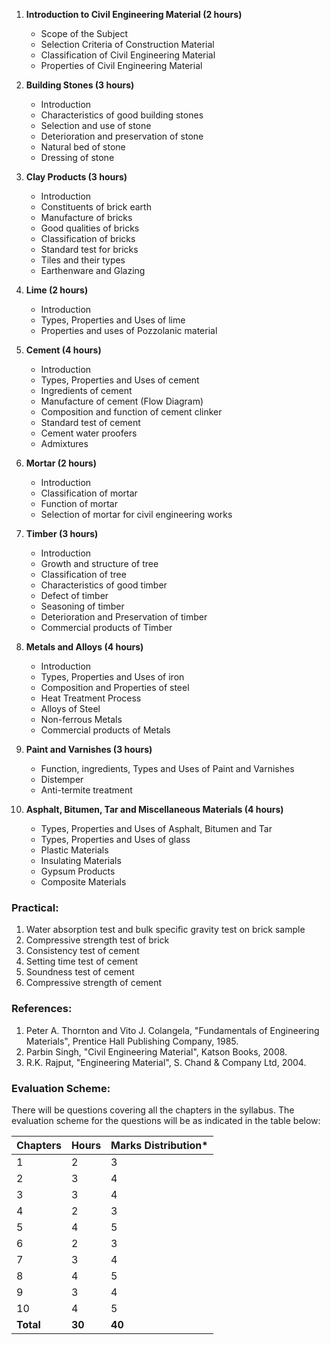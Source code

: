 1. **Introduction to Civil Engineering Material (2 hours)**
    * Scope of the Subject
    * Selection Criteria of Construction Material
    * Classification of Civil Engineering Material
    * Properties of Civil Engineering Material

2. **Building Stones (3 hours)**
    * Introduction
    * Characteristics of good building stones
    * Selection and use of stone
    * Deterioration and preservation of stone
    * Natural bed of stone
    * Dressing of stone

3. **Clay Products (3 hours)**
    * Introduction
    * Constituents of brick earth
    * Manufacture of bricks
    * Good qualities of bricks
    * Classification of bricks
    * Standard test for bricks
    * Tiles and their types
    * Earthenware and Glazing

4. **Lime (2 hours)**
    * Introduction
    * Types, Properties and Uses of lime
    * Properties and uses of Pozzolanic material

5. **Cement (4 hours)**
    * Introduction
    * Types, Properties and Uses of cement
    * Ingredients of cement
    * Manufacture of cement (Flow Diagram)
    * Composition and function of cement clinker
    * Standard test of cement
    * Cement water proofers
    * Admixtures

6. **Mortar (2 hours)**
    * Introduction
    * Classification of mortar
    * Function of mortar
    * Selection of mortar for civil engineering works

7. **Timber (3 hours)**
    * Introduction
    * Growth and structure of tree
    * Classification of tree
    * Characteristics of good timber
    * Defect of timber
    * Seasoning of timber
    * Deterioration and Preservation of timber
    * Commercial products of Timber

8. **Metals and Alloys (4 hours)**
    * Introduction
    * Types, Properties and Uses of iron
    * Composition and Properties of steel
    * Heat Treatment Process
    * Alloys of Steel
    * Non-ferrous Metals
    * Commercial products of Metals

9. **Paint and Varnishes (3 hours)**
    * Function, ingredients, Types and Uses of Paint and Varnishes
    * Distemper
    * Anti-termite treatment

10. **Asphalt, Bitumen, Tar and Miscellaneous Materials (4 hours)**
    * Types, Properties and Uses of Asphalt, Bitumen and Tar
    * Types, Properties and Uses of glass
    * Plastic Materials
    * Insulating Materials
    * Gypsum Products
    * Composite Materials

### Practical:

1. Water absorption test and bulk specific gravity test on brick sample
2. Compressive strength test of brick
3. Consistency test of cement
4. Setting time test of cement
5. Soundness test of cement
6. Compressive strength of cement

### References:

1. Peter A. Thornton and Vito J. Colangela, "Fundamentals of Engineering Materials", Prentice Hall Publishing Company, 1985.
2. Parbin Singh, "Civil Engineering Material", Katson Books, 2008.
3. R.K. Rajput, "Engineering Material", S. Chand & Company Ltd, 2004.

### Evaluation Scheme:

There will be questions covering all the chapters in the syllabus. The evaluation scheme for the questions will be as indicated in the table below:

| Chapters  | Hours  | Marks Distribution* |
| --------- | ------ | ------------------- |
| 1         | 2      | 3                   |
| 2         | 3      | 4                   |
| 3         | 3      | 4                   |
| 4         | 2      | 3                   |
| 5         | 4      | 5                   |
| 6         | 2      | 3                   |
| 7         | 3      | 4                   |
| 8         | 4      | 5                   |
| 9         | 3      | 4                   |
| 10        | 4      | 5                   |
| **Total** | **30** | **40**              |
